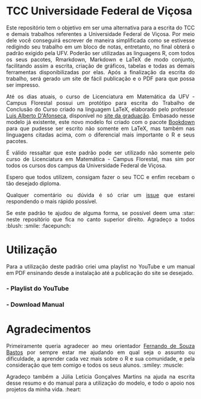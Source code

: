 # TCC Universidade Federal de Viçosa

<p align="justify">
Este repositório tem o objetivo em ser uma alternativa para a escrita do TCC e demais trabalhos referentes a Universidade Federal de Viçosa. Por meio dele você conseguirá escrever de maneira simplificada como se estivesse redigindo seu trabalho em um bloco de notas, entretanto, no final obterá o padrão exigido pela UFV. Poderão ser utilizadas as linguagens R, com todos os seus pacotes, Rmarkdown, Markdown e LaTeX de modo conjunto, facilitando assim a escrita, criação de gráficos, tabelas e todas as demais ferramentas disponibilizadas por elas. Após a finalização da escrita do trabalho, será gerado um site de fácil publicação e o PDF para que possa ser impresso.
</p>

<p align="justify">
Até os dias atuais, o curso de Licenciatura em Matemática da UFV - Campus Florestal possui um protótipo para escrita do Trabalho de Conclusão do Curso criado na linguagem LaTeX, elaborado pelo professor <a href="http://lattes.cnpq.br/9442409703964384">Luis Alberto D'Afonseca</a>, disponível no <a href="http://www.mat.caf.ufv.br/?page_id=7">site da graduação</a>. Embasado nesse modelo já existente, este novo modelo foi criado com o pacote <a href="https://github.com/rstudio/bookdown">Bookdown</a> para que pudesse ser escrito não somente em LaTeX, mas também nas linguagens citadas acima, com o diferencial mais importante o R e seus pacotes.
</p>

<p align="justify">
É válido ressaltar que este padrão pode ser utilizado não somente pelo curso de Licenciatura em Matemática - Campus Florestal, mas sim por todos os cursos dos campus da Universidade Federal de Viçosa.
</p>

<p align="justify">
Espero que todos utilizem, consigam fazer o seu TCC e enfim recebam o tão desejado diploma.
</p>

<p align="justify">
  Qualquer comentário ou dúvida é só criar um <a href="https://github.com/GuilhermeFCO/TCC_UFV/issues">issue</a> que estarei respondendo o mais rápido possível.
</p>

<p align="justify">
Se este padrão te ajudou de alguma forma, se possível deem uma :star: neste repositório que fica no canto superior direito. Agradeço a todos :blush: :smile: :facepunch:
</p>

# Utilização

<p align="justify">
Para a utilização deste padrão criei uma playlist no YouTube e um manual em PDF ensinando desde a instalação até a publicação do site se desejado.
</p>

### - Playlist do YouTube

### - Download Manual

# Agradecimentos

<p align="justify">
Primeiramente queria agradecer ao meu orientador <a href="https://github.com/fsbmat-ufv">Fernando de Souza Bastos</a> por sempre estar me ajudando em qual seja o assunto ou dificuldade, a aprender cada vez mais sobre o R e sua comunidade, e pela consideração que tem comigo e todos os seus alunos. :smiley:  :muscle:
</p>

<p align="justify">
Agradeço também a Júlia Letícia Gonçalves Martins na ajuda na escrita desse resumo e do manual para a utilização do modelo, e todo o apoio nos projetos da minha vida. :heart:
</p>
